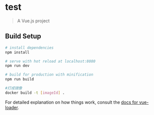 # test

> A Vue.js project

## Build Setup

``` bash
# install dependencies
npm install

# serve with hot reload at localhost:8080
npm run dev

# build for production with minification
npm run build

#打成镜像
docker build -t [imageId] .
```

For detailed explanation on how things work, consult the [docs for vue-loader](http://vuejs.github.io/vue-loader).
